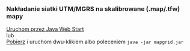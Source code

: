 ### Nakładanie siatki UTM/MGRS na skalibrowane (.map/.tfw) mapy ###

[Uruchom przez Java Web Start](http://rzymek.github.io/mapgrid/dist/mapgrid.jnlp)   
lub  
[Pobierz](https://github.com/rzymek/mapgrid/raw/master/dist/mapgrid.jar) i uruchom dwu-klikiem albo poleceniem `java -jar mapgrid.jar`
